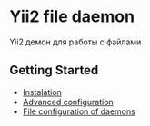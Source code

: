 Yii2 file daemon
================

Yii2 демон для работы с файлами


Getting Started
---------------

* [Instalation](installation.md)
* [Advanced configuration](configuring-advanced.md)
 * [File configuration of daemons](daemons.php.md)

